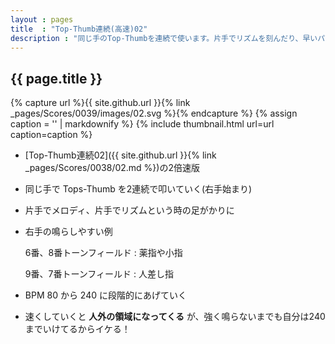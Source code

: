 ```yaml
---
layout : pages
title  : "Top-Thumb連続(高速)02"
description : "同じ手のTop-Thumbを連続で使います。片手でリズムを刻んだり、早いパッセージを弾くための前段階練習になる、はず。8分でもやってみましょう。"
---
```


## {{ page.title }}

{% capture url %}{{ site.github.url }}{% link _pages/Scores/0039/images/02.svg %}{% endcapture %}
{% assign caption = '' | markdownify %}
{% include thumbnail.html url=url caption=caption %}

* [Top-Thumb連続02]({{ site.github.url }}{% link _pages/Scores/0038/02.md %})の2倍速版
* 同じ手で Tops-Thumb を2連続で叩いていく(右手始まり)
* 片手でメロディ、片手でリズムという時の足がかりに
* 右手の鳴らしやすい例

  6番、8番トーンフィールド
  : 薬指や小指

  9番、7番トーンフィールド
  : 人差し指
* BPM 80 から 240 に段階的にあげていく
* 速くしていくと **人外の領域になってくる** が、強く鳴らないまでも自分は240までいけてるからイケる！